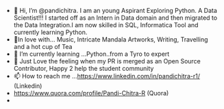 - 👋 Hi, I’m @pandichitra. I am an young Aspirant Exploring Python. A Data Scientist!!! I started off as an Intern in Data domain and then migrated to the Data Integration.I am now skilled in SQL, Informatica Tool and currently learning Python. 
- 👀In love with... Music, Intricate Mandala Artworks, Writing, Travelling and a hot cup of Tea 
- 🌱 I’m currently learning ...Python..from a Tyro to expert
- 💞️  Just Love the feeling when my PR is merged as an Open Source Contributor, Happy 2 help the student community
- 📫 How to reach me ...https://www.linkedin.com/in/pandichitra-r1/ (Linkedin) 
- https://www.quora.com/profile/Pandi-Chitra-R (Quora)
-                    

<!---
pandichitra/pandichitra is a ✨ special ✨ repository because its `README.md` (this file) appears on your GitHub profile.
You can click the Preview link to take a look at your changes.
--->
